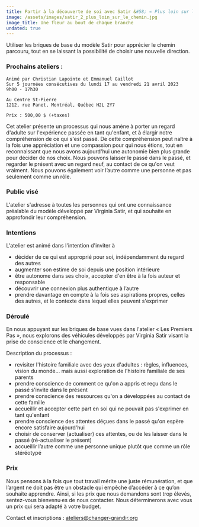 ```yaml
---
title: Partir à la découverte de soi avec Satir &#58; « Plus loin sur le chemin&nbsp;»
image: /assets/images/satir_2_plus_loin_sur_le_chemin.jpg
image_title: Une fleur au bout de chaque branche
undated: true
---
```


Utiliser les briques de base du modèle Satir pour apprécier le chemin parcouru,
tout en se laissant la possibilité de choisir une nouvelle direction.

### Prochains ateliers :

```
Animé par Christian Lapointe et Emmanuel Gaillot
Sur 5 journées consécutives du lundi 17 au vendredi 21 avril 2023
9h00 - 17h30

Au Centre St-Pierre
1212, rue Panet, Montréal, Québec H2L 2Y7

Prix : 500,00 $ (+taxes)
```

Cet atelier présente un processus qui nous amène à porter un regard d'adulte
sur l'expérience passée en tant qu'enfant, et à élargir notre compréhension de
ce qui s'est passé. De cette compréhension peut naître à la fois une
appréciation et une compassion pour qui nous étions, tout en reconnaissant que
nous avons aujourd'hui une autonomie bien plus grande pour décider de nos
choix. Nous pouvons laisser le passé dans le passé, et regarder le présent avec
un regard neuf, au contact de ce qu'on veut vraiment. Nous pouvons également
voir l’autre comme une personne et pas seulement comme un rôle.

### Public visé

L'atelier s'adresse à toutes les personnes qui ont une connaissance préalable
du modèle développé par Virginia Satir, et qui souhaite en approfondir leur
compréhension.

### Intentions
L'atelier est animé dans l'intention d'inviter à
- décider de ce qui est approprié pour soi, indépendamment du regard des autres
- augmenter son estime de soi depuis une position intérieure
- être autonome dans ses choix, accepter d'en être à la fois auteur et
  responsable
- découvrir une connexion plus authentique à l’autre
- prendre davantage en compte à la fois ses aspirations propres, celles des
  autres, et le contexte dans lequel elles peuvent s'exprimer

### Déroulé

En nous appuyant sur les briques de base vues dans l'atelier « Les Premiers
Pas », nous explorons des véhicules développés par Virginia Satir visant la
prise de conscience et le changement.

Description du processus :
- revisiter l'histoire familiale avec des yeux d'adultes : règles, influences,
  vision du monde… mais aussi exploration de l'histoire familiale de ses
  parents
- prendre conscience de comment ce qu'on a appris et reçu dans le passé
  s'invite dans le présent
- prendre conscience des ressources qu'on a développées au contact de cette famille
- accueillir et accepter cette part en soi qui ne pouvait pas s'exprimer en
  tant qu'enfant
- prendre conscience des attentes déçues dans le passé qu'on espère encore
  satisfaire aujourd'hui
- choisir de conserver (actualiser) ces attentes, ou de les laisser dans le
  passé (ré-actualiser le présent)
- accueillir l’autre comme une personne unique plutôt que comme un rôle stéréotypé

### Prix

Nous pensons à la fois que tout travail mérite une juste rémunération, et que
l’argent ne doit pas être un obstacle qui empêche d’accéder à ce qu’on souhaite
apprendre. Ainsi, si les prix que nous demandons sont trop élevés, sentez-vous
bienvenu·es de nous contacter. Nous déterminerons avec vous un prix qui sera
adapté à votre budget.

Contact et inscriptions : [ateliers@changer-grandir.org](mailto:ateliers@changer-grandir.org)

